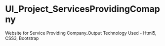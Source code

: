 # UI_Project_ServicesProvidingComapny
Website for Service Providing Company_Output
Technology Used - Html5, CSS3, Bootstrap
